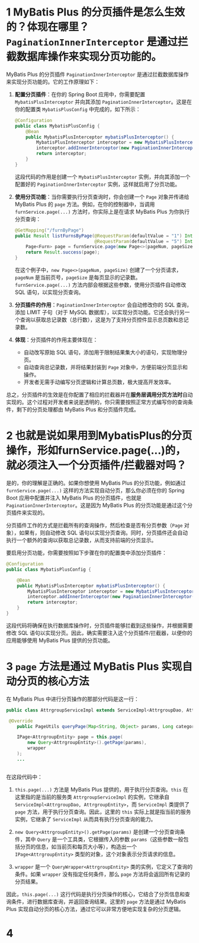 # 1 MyBatis Plus 的分页插件是怎么生效的？体现在哪里？`PaginationInnerInterceptor` 是通过拦截数据库操作来实现分页功能的。



MyBatis Plus 的分页插件 `PaginationInnerInterceptor` 是通过拦截数据库操作来实现分页功能的。它的工作原理如下：

1. **配置分页插件**：在你的 Spring Boot 应用中，你需要配置 `MybatisPlusInterceptor` 并向其添加 `PaginationInnerInterceptor`。这是在你的配置类 `MybatisPlusConfig` 中完成的，如下所示：

   ```java
   @Configuration
   public class MybatisPlusConfig {
       @Bean
       public MybatisPlusInterceptor mybatisPlusInterceptor() {
           MybatisPlusInterceptor interceptor = new MybatisPlusInterceptor();
           interceptor.addInnerInterceptor(new PaginationInnerInterceptor(DbType.MYSQL));
           return interceptor;
       }
   }
   ```

   这段代码的作用是创建一个 `MybatisPlusInterceptor` 实例，并向其添加一个配置好的 `PaginationInnerInterceptor` 实例，这样就启用了分页功能。

2. **使用分页功能**：当你需要执行分页查询时，你会创建一个 `Page` 对象并传递给 MyBatis Plus 的 `page` 方法。例如，在你的控制器中，当调用 `furnService.page(...)` 方法时，你实际上是在请求 MyBatis Plus 为你执行分页查询：

   ```java
   @GetMapping("/furnByPage")
   public Result listFurnsByPage(@RequestParam(defaultValue = "1") Integer pageNum,
                                 @RequestParam(defaultValue = "5") Integer pageSize) {
       Page<Furn> page = furnService.page(new Page<>(pageNum, pageSize));
       return Result.success(page);
   }
   ```

   在这个例子中，`new Page<>(pageNum, pageSize)` 创建了一个分页请求，`pageNum` 是当前页号，`pageSize` 是每页显示的记录数。`furnService.page(...)` 方法内部会根据这些参数，使用分页插件自动修改 SQL 语句，以实现分页查询。

3. **分页插件的作用**：`PaginationInnerInterceptor` 会自动修改你的 SQL 查询，添加 LIMIT 子句（对于 MySQL 数据库），以实现分页功能。它还会执行另一个查询以获取总记录数（总行数），这是为了支持分页控件显示总页数和总记录数。

4. **体现**：分页插件的作用主要体现在：
   
   - 自动改写原始 SQL 语句，添加用于限制结果集大小的语句，实现物理分页。
   - 自动查询总记录数，并将结果封装到 `Page` 对象中，方便前端分页显示和操作。
   - 开发者无需手动编写分页逻辑和计算总页数，极大提高开发效率。

总之，分页插件的生效是在你配置了相应的拦截器并在**服务层调用分页方法时**自动实现的。这个过程对开发者来说是透明的，你只需要按照正常方式编写你的查询条件，剩下的分页处理都由 MyBatis Plus 和分页插件完成。



# 2 也就是说如果用到MybatisPlus的分页操作，形如furnService.page(...)的，就必须注入一个分页插件/拦截器对吗？

是的，你的理解是正确的。如果你想使用 MyBatis Plus 的分页功能，例如通过 `furnService.page(...)` 这样的方法实现自动分页，那么你必须在你的 Spring Boot 应用中配置并注入 MyBatis Plus 的分页插件，也就是 `PaginationInnerInterceptor`。这是因为 MyBatis Plus 的分页功能是通过这个分页插件来实现的。

分页插件工作的方式是拦截所有的查询操作，然后检查是否有分页参数（`Page` 对象），如果有，则自动修改 SQL 语句以实现分页查询。同时，分页插件还会自动执行一个额外的查询以获取总记录数，从而支持前端的分页显示。

要启用分页功能，你需要按照如下步骤在你的配置类中添加分页插件：

```java
@Configuration
public class MybatisPlusConfig {

    @Bean
    public MybatisPlusInterceptor mybatisPlusInterceptor() {
        MybatisPlusInterceptor interceptor = new MybatisPlusInterceptor();
        interceptor.addInnerInterceptor(new PaginationInnerInterceptor(DbType.MYSQL)); // 这里的 DbType.MYSQL 根据实际数据库类型决定
        return interceptor;
    }
}
```

这段代码将确保在执行数据库操作时，分页插件能够拦截到这些操作，并根据需要修改 SQL 语句以实现分页。因此，确实需要注入这个分页插件/拦截器，以便你的应用能够使用 MyBatis Plus 提供的分页功能。

# 3  `page` 方法是通过 MyBatis Plus 实现自动分页的核心方法

在 MyBatis Plus 中进行分页操作的那部分代码是这一行：

```java
public class AttrgroupServiceImpl extends ServiceImpl<AttrgroupDao, AttrgroupEntity> implements AttrgroupService {

 @Override
    public PageUtils queryPage(Map<String, Object> params, Long categoryId) {

    IPage<AttrgroupEntity> page = this.page(
        new Query<AttrgroupEntity>().getPage(params),
        wrapper
    );
    ...    
        
```

在这段代码中：

1. `this.page(...)` 方法是 MyBatis Plus 提供的，用于执行分页查询。`this` 在这里指的是当前的服务类 `AttrgroupServiceImpl` 的实例，它继承自 `ServiceImpl<AttrgroupDao, AttrgroupEntity>`，而 `ServiceImpl` 类提供了 `page` 方法，用于执行分页查询。因此，这里的 `this` 实际上就是指当前的服务实例，它继承了 `ServiceImpl` 从而具有执行分页查询的能力。

2. `new Query<AttrgroupEntity>().getPage(params)` 是创建一个分页查询条件，其中 `Query` 是一个工具类，它根据传入的参数 `params`（这些参数一般包括分页的信息，如当前页和每页大小等），构造出一个 `IPage<AttrgroupEntity>` 类型的对象，这个对象表示分页请求的信息。

3. `wrapper` 是一个 `QueryWrapper<AttrgroupEntity>` 类的实例，它定义了查询的条件。如果 `wrapper` 没有指定任何条件，那么 `page` 方法将会返回所有记录的分页结果。

因此，`this.page(...)` 这行代码是执行分页操作的核心，它结合了分页信息和查询条件，进行数据库查询，并返回查询结果。这里的 `page` 方法是通过 MyBatis Plus 实现自动分页的核心方法，通过它可以非常方便地实现复杂的分页逻辑。



# 4